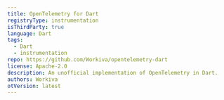 ```yaml
---
title: OpenTelemetry for Dart
registryType: instrumentation
isThirdParty: true
language: Dart
tags:
  - Dart
  - instrumentation
repo: https://github.com/Workiva/opentelemetry-dart
license: Apache-2.0
description: An unofficial implementation of OpenTelemetry in Dart.
authors: Workiva
otVersion: latest
---
```

